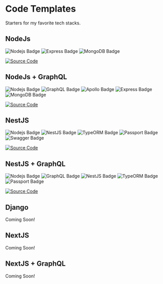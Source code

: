 # Code Templates

Starters for my favorite tech stacks.

## NodeJs
![Nodejs Badge](https://img.shields.io/badge/Node.js-43853D?style=for-the-badge&logo=node.js&logoColor=white)
![Express Badge](https://img.shields.io/badge/Express.js-000000?style=for-the-badge&logo=express&logoColor=white)
![MongoDB Badge](https://img.shields.io/badge/MongoDB-4EA94B?style=for-the-badge&logo=mongodb&logoColor=white)

[![Source Code](https://img.shields.io/badge/Source%20Code-000000?style=for-the-badge&logo=github&logoColor=white)](https://github.com/toluolatubosun/nodejs-boilertemplate)

## NodeJs + GraphQL
![Nodejs Badge](https://img.shields.io/badge/Node.js-43853D?style=for-the-badge&logo=node.js&logoColor=white)
![GraphQL Badge](https://img.shields.io/badge/GraphQL-E10098?style=for-the-badge&logo=graphql&logoColor=white)
![Apollo Badge](https://img.shields.io/badge/Apollo-311C87?style=for-the-badge&logo=apollo-graphql)
![Express Badge](https://img.shields.io/badge/Express.js-000000?style=for-the-badge&logo=express&logoColor=white)
![MongoDB Badge](https://img.shields.io/badge/MongoDB-4EA94B?style=for-the-badge&logo=mongodb&logoColor=white)

[![Source Code](https://img.shields.io/badge/Source%20Code-000000?style=for-the-badge&logo=github&logoColor=white)](https://github.com/toluolatubosun/nodejs-graphql-boilertemplate)

## NestJS
![Nodejs Badge](https://img.shields.io/badge/Node.js-43853D?style=for-the-badge&logo=node.js&logoColor=white)
![NestJS Badge](https://img.shields.io/badge/Nest.js-EA2845?style=for-the-badge&logo=nestjs&logoColor=white)
![TypeORM Badge](https://img.shields.io/badge/TypeORM-000000?style=for-the-badge&logo=typeorm&logoColor=white)
![Passport Badge](https://img.shields.io/badge/Passport-34E27A?style=for-the-badge&logo=passport&logoColor=white)
![Swagger Badge](https://img.shields.io/badge/Swagger-85EA2D?style=for-the-badge&logo=swagger&logoColor=black)

[![Source Code](https://img.shields.io/badge/Source%20Code-000000?style=for-the-badge&logo=github&logoColor=white)](https://github.com/toluolatubosun/nestjs-boilertemplate)

## NestJS + GraphQL
![Nodejs Badge](https://img.shields.io/badge/Node.js-43853D?style=for-the-badge&logo=node.js&logoColor=white)
![GraphQL Badge](https://img.shields.io/badge/GraphQL-E10098?style=for-the-badge&logo=graphql&logoColor=white)
![NestJS Badge](https://img.shields.io/badge/Nest.js-EA2845?style=for-the-badge&logo=nestjs&logoColor=white)
![TypeORM Badge](https://img.shields.io/badge/TypeORM-000000?style=for-the-badge&logo=typeorm&logoColor=white)
![Passport Badge](https://img.shields.io/badge/Passport-34E27A?style=for-the-badge&logo=passport&logoColor=white)

[![Source Code](https://img.shields.io/badge/Source%20Code-000000?style=for-the-badge&logo=github&logoColor=white)](https://github.com/toluolatubosun/nestjs-graphql-boilertemplate)

## Django
Coming Soon!

## NextJS
Coming Soon!

## NextJS + GraphQL
Coming Soon!
